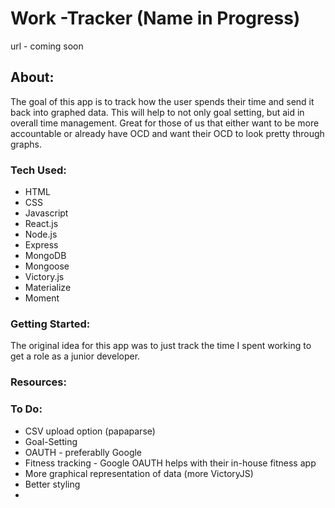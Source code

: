# Work -Tracker (Name in Progress)

url - coming soon

## About:
The goal of this app is to track how the user spends their time and send it back into graphed data. This will help to not only goal setting, but aid in overall time management. Great for those of us that either want to be more accountable or already have OCD and want their OCD to look pretty through graphs.

### Tech Used:
* HTML
* CSS
* Javascript
* React.js
* Node.js
* Express
* MongoDB
* Mongoose
* Victory.js
* Materialize
* Moment

### Getting Started:
The original idea for this app was to just track the time I spent working to get a role as a junior developer.

### Resources:

### To Do:
* CSV upload option (papaparse)
* Goal-Setting
* OAUTH - preferablly Google
* Fitness tracking - Google OAUTH helps with their in-house fitness app
* More graphical representation of data (more VictoryJS)
* Better styling
* 
